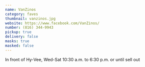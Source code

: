 ```yaml
---
name: VanZinos
category: faves
thumbnail: vanzinos.jpg
website: https://www.facebook.com/VanZinos/
number: (816) 344-9943
pickup: true
delivery: false
masks: true
masked: false
---
```

In front of Hy-Vee, Wed-Sat 10:30 a.m. to 6:30 p.m. or until sell out